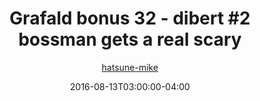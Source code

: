 ---
title: "Grafald bonus 32 - dibert #2 bossman gets a real scary"
type: "image"
date: 2016-08-13T03:00:00-04:00
draft: false
categories:
- blog
- projects
- grafald
image_path: "../img/2016/bonus_32.png"
alt_text: ""
author: "[hatsune-mike](https://cohost.org/hatsune-mike)"
---